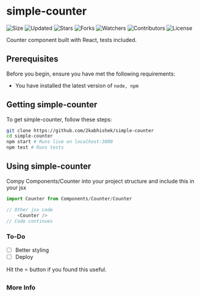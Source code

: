 # simple-counter

![Size](https://img.shields.io/github/repo-size/2kabhishek/simple-counter?style=plastic&color=0f0&label=Size)
![Updated](https://img.shields.io/github/last-commit/2kabhishek/simple-counter?style=plastic&color=f00&label=Updated)
![Stars](https://img.shields.io/github/stars/2kabhishek/simple-counter?style=plastic&color=ffc801&label=Stars)
![Forks](https://img.shields.io/github/forks/2kabhishek/simple-counter?style=plastic&color=003cff&label=Forks)
![Watchers](https://img.shields.io/github/watchers/2kabhishek/simple-counter?style=plastic&color=ff5500&label=Watchers)
![Contributors](https://img.shields.io/github/contributors/2kabhishek/simple-counter?style=plastic&color=f0f&label=Contributors)
![License](https://img.shields.io/github/license/2kabhishek/simple-counter?style=plastic&color=555&label=License)

Counter component built with React, tests included.

## Prerequisites

Before you begin, ensure you have met the following requirements:

- You have installed the latest version of `node, npm`

## Getting simple-counter

To get simple-counter, follow these steps:

```bash
git clone https://github.com/2kabhishek/simple-counter
cd simple-counter
npm start # Runs live on localhost:3000
npm test # Runs tests
```

## Using simple-counter

Compy Components/Counter into your project structure and include this in your jsx

```js
import Counter from Components/Counter/Counter

// Other jsx code
    <Counter />
// Code continues
```

### To-Do

- [ ] Better styling
- [ ] Deploy

Hit the :star: button if you found this useful.

### More Info

